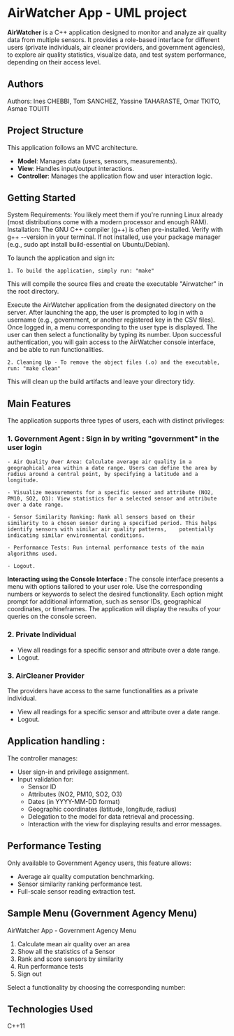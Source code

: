# AirWatcher App - UML project

**AirWatcher** is a C++ application designed to monitor and analyze air quality data from multiple sensors. It provides a role-based interface for different users (private individuals, air cleaner providers, and government agencies), to explore air quality statistics, visualize data, and test system performance, depending on their access level.

## Authors
Authors: Ines CHEBBI, Tom SANCHEZ,  Yassine TAHARASTE, Omar TKITO, Asmae TOUITI 


## Project Structure

This application follows an MVC architecture.

- **Model**: Manages data (users, sensors, measurements).
- **View**: Handles input/output interactions.
- **Controller**: Manages the application flow and user interaction logic.


## Getting Started

System Requirements: You likely meet them if you're running Linux already (most distributions come with a modern processor and enough RAM).
Installation: The GNU C++ compiler (g++) is often pre-installed. Verify with g++ --version in your terminal. If not installed, use your package manager (e.g., sudo apt install build-essential on Ubuntu/Debian).

To launch the application and sign in:

    1. To build the application, simply run: "make"

This will compile the source files and create the executable "Airwatcher" in the root directory.

Execute the AirWatcher application from the designated directory on the server.
After launching the app, the user is prompted to log in with a username (e.g., government, or another registered key in the CSV files).
Once logged in, a menu corresponding to the user type is displayed. The user can then select a functionality by typing its number.
Upon successful authentication, you will gain access to the AirWatcher console interface, and be able to run functionalities.

    2. Cleaning Up - To remove the object files (.o) and the executable, run: "make clean"
    
This will clean up the build artifacts and leave your directory tidy.


## Main Features

The application supports three types of users, each with distinct privileges:


### 1. Government Agent : Sign in by writing "government" in the user login

	- Air Quality Over Area: Calculate average air quality in a geographical area within a date range. Users can define the area by radius around a central point, by specifying a latitude and a longitude.

	- Visualize measurements for a specific sensor and attribute (NO2, PM10, SO2, O3): View statistics for a selected sensor and attribute over a date range.

	- Sensor Similarity Ranking: Rank all sensors based on their similarity to a chosen sensor during a specified period. This helps identify sensors with similar air quality patterns, 	potentially indicating similar environmental conditions.

	- Performance Tests: Run internal performance tests of the main algorithms used.

	- Logout.

**Interacting using the Console Interface :**
The console interface presents a menu with options tailored to your user role. Use the corresponding numbers or keywords to select the desired functionality. Each option might prompt for additional information, such as sensor IDs, geographical coordinates, or timeframes. The application will display the results of your queries on the console screen.



### 2. Private Individual

- View all readings for a specific sensor and attribute over a date range.
- Logout.

### 3. AirCleaner Provider
The providers have access to the same functionalities as a private individual.

- View all readings for a specific sensor and attribute over a date range.
- Logout.


## Application handling : 

The controller manages:
- User sign-in and privilege assignment.
- Input validation for:
	- Sensor ID
	- Attributes (NO2, PM10, SO2, O3)
	- Dates (in YYYY-MM-DD format)
	- Geographic coordinates (latitude, longitude, radius)
	- Delegation to the model for data retrieval and processing.
	- Interaction with the view for displaying results and error messages.

## Performance Testing
Only available to Government Agency users, this feature allows:
- Average air quality computation benchmarking.
- Sensor similarity ranking performance test.
- Full-scale sensor reading extraction test.
	

## Sample Menu (Government Agency Menu)

AirWatcher App - Government Agency Menu

1. Calculate mean air quality over an area
2. Show all the statistics of a Sensor
3. Rank and score sensors by similarity
4. Run performance tests
5. Sign out

Select a functionality by choosing the corresponding number:


## Technologies Used
C++11




